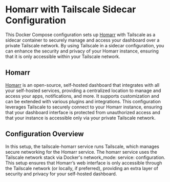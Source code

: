 # Homarr with Tailscale Sidecar Configuration

This Docker Compose configuration sets up [Homarr](https://github.com/ajnart/homarr) with Tailscale as a sidecar container to securely manage and access your dashboard over a private Tailscale network. By using Tailscale in a sidecar configuration, you can enhance the security and privacy of your Homarr instance, ensuring that it is only accessible within your Tailscale network.

## Homarr

[Homarr](https://github.com/ajnart/homarr) is an open-source, self-hosted dashboard that integrates with all your self-hosted services, providing a centralized location to manage and access your apps, notifications, and more. It supports customization and can be extended with various plugins and integrations. This configuration leverages Tailscale to securely connect to your Homarr instance, ensuring that your dashboard interface is protected from unauthorized access and that your instance is accessible only via your private Tailscale network.

## Configuration Overview

In this setup, the tailscale-homarr service runs Tailscale, which manages secure networking for the Homarr service. The homarr service uses the Tailscale network stack via Docker's network_mode: service: configuration. This setup ensures that Homarr’s web interface is only accessible through the Tailscale network (or locally, if preferred), providing an extra layer of security and privacy for your self-hosted dashboard.
